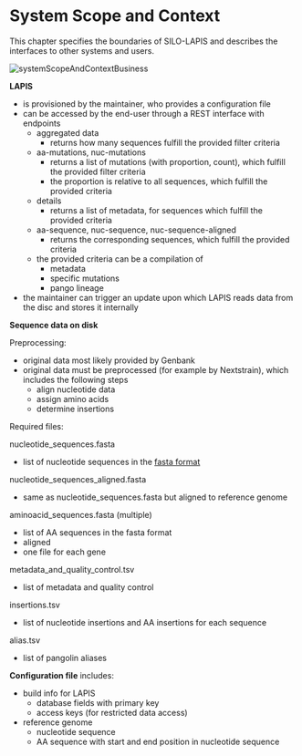 # System Scope and Context

This chapter specifies the boundaries of SILO-LAPIS and describes the interfaces to other systems and users.

![systemScopeAndContextBusiness](http://www.plantuml.com/plantuml/proxy?src=https://raw.githubusercontent.com/GenSpectrum/LAPIS/master/docs/arc42/images/systemScopeAndContext.puml)

**LAPIS**
- is provisioned by the maintainer, who provides a configuration file
- can be accessed by the end-user through a REST interface with endpoints
  - aggregated data
    - returns how many sequences fulfill the provided filter criteria 
  - aa-mutations, nuc-mutations
    - returns a list of mutations (with proportion, count), which fulfill the provided filter criteria
    - the proportion is relative to all sequences, which fulfill the provided criteria 
  - details
    - returns a list of metadata, for sequences which fulfill the provided criteria
  - aa-sequence, nuc-sequence, nuc-sequence-aligned
    - returns the corresponding sequences, which fulfill the provided criteria
  - the provided criteria can be a compilation of
    - metadata
    - specific mutations
    - pango lineage
- the maintainer can trigger an update upon which LAPIS reads data from the disc and stores it internally 



**Sequence data on disk**

Preprocessing:
- original data most likely provided by Genbank
- original data must be preprocessed (for example by Nextstrain), which includes the following steps 
    - align nucleotide data
    - assign amino acids
    - determine insertions

Required files:

nucleotide_sequences.fasta
- list of nucleotide sequences in the [fasta format](https://en.wikipedia.org/wiki/FASTA_format)

nucleotide_sequences_aligned.fasta
- same as nucleotide_sequences.fasta but aligned to reference genome

aminoacid_sequences.fasta (multiple)
- list of AA sequences in the fasta format
- aligned
- one file for each gene

metadata_and_quality_control.tsv
- list of metadata and quality control

insertions.tsv
- list of nucleotide insertions and AA insertions for each sequence

alias.tsv
- list of pangolin aliases

**Configuration file**
includes:
- build info for LAPIS
  - database fields with primary key
  - access keys (for restricted data access)
- reference genome
  - nucleotide sequence
  - AA sequence with start and end position in nucleotide sequence